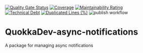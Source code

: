 [![Quality Gate Status](https://sonarcloud.io/api/project_badges/measure?project=quokka-dev_quokkadev-async-notifications&metric=alert_status)](https://sonarcloud.io/summary/new_code?id=quokka-dev_quokkadev-async-notifications) [![Coverage](https://sonarcloud.io/api/project_badges/measure?project=quokka-dev_quokkadev-async-notifications&metric=coverage)](https://sonarcloud.io/summary/new_code?id=quokka-dev_quokkadev-async-notifications) [![Maintainability Rating](https://sonarcloud.io/api/project_badges/measure?project=quokka-dev_quokkadev-async-notifications&metric=sqale_rating)](https://sonarcloud.io/summary/new_code?id=quokka-dev_quokkadev-async-notifications) [![Technical Debt](https://sonarcloud.io/api/project_badges/measure?project=quokka-dev_quokkadev-async-notifications&metric=sqale_index)](https://sonarcloud.io/summary/new_code?id=quokka-dev_quokkadev-async-notifications) [![Duplicated Lines (%)](https://sonarcloud.io/api/project_badges/measure?project=quokka-dev_quokkadev-async-notifications&metric=duplicated_lines_density)](https://sonarcloud.io/summary/new_code?id=quokka-dev_quokkadev-async-notifications) ![publish workflow](https://github.com/quokka-dev/quokkadev-cqrs/actions/workflows/publish.yml/badge.svg) 

# QuokkaDev-async-notifications
A package for managing async notifications
